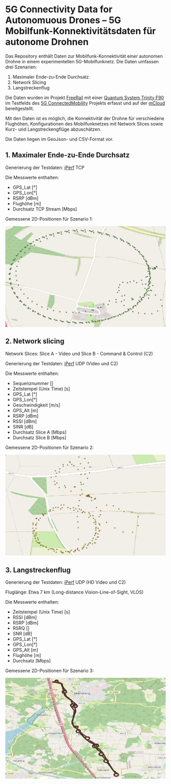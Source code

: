 # 5G Connectivity Data for Autonomuous Drones – 5G Mobilfunk-Konnektivitätsdaten für autonome Drohnen


Das Repository enthält Daten zur Mobilfunk-Konnektivität einer autonomen Drohne in einem experimentellen 5G-Mobilfunknetz. Die Daten umfassen drei Szenarien:

1. Maximaler Ende-zu-Ende Durchsatz
2. Network Slicing
3. Langstreckenflug

Die Daten wurden im Projekt [FreeRail](https://www.bmvi.de/SharedDocs/DE/Artikel/DG/mfund-projekte/free-rail.html) mit einer [Quantum System Trinity F90](https://www.quantum-systems.com/project/trinity-f90) im Testfelds des [5G ConnectedMobility](http://www.5g-connectedmobility.com) Projekts erfasst und auf der [mCloud](https://www.mcloud.de/en/web/guest/suche/-/results/detail/61CC8AD7-64FC-46B0-8816-825F73DD30C5) bereitgestellt.

Mit den Daten ist es möglich, die Konnektivität der Drohne für verschiedene Flughöhen, Konfigurationen des Mobilfunknetzes mit Network Slices sowie Kurz- und Langstreckengflüge abzuschätzen.

Die Daten liegen im GeoJson- und CSV-Format vor.


## 1. Maximaler Ende-zu-Ende Durchsatz

Generierung der Testdaten: [iPerf](https://iperf.fr) TCP

Die Messwerte enthalten:

* GPS_Lat [°]
* GPS_Lon[°]
* RSRP [dBm]
* Flughöhe [m]
* Durchsatz TCP Stream [Mbps]

Gemessene 2D-Positionen für Szenario 1:

![Screenshot](Graphics/1_MaxE2eThroughput.jpeg)

## 2. Network slicing

Network Slices: Slice A - Video und Slice B - Command & Control (C2)

Generierung der Testdaten: [iPerf](https://iperf.fr) UDP (Video und C2)

Die Messwerte enthalten:

* Sequenznummer []
* Zeitstempel (Unix Time) [s]
* GPS_Lat [°]
* GPS_Lon[°]
* Geschwindigkeit [m/s]
* GPS_Alt [m]
* RSRP [dBm]
* RSSI [dBm]
* SINR [dB]
* Durchsatz Slice A [Mbps]
* Durchsatz Slice B [Mbps]

Gemessene 2D-Positionen für Szenario 2:

![Screenshot](Graphics/2_NetworkSlicing.jpeg)

## 3. Langstreckenflug

Generierung der Testdaten: [iPerf](https://iperf.fr) UDP (HD Video und C2)

Fluglänge: Etwa 7 km (Long-distance Vision-Line-of-Sight, VLOS)

Die Messwerte enthalten:

* Zeitstempel (Unix Time) [s]
* RSSI [dBm]
* RSRP [dBm]
* RSRQ []
* SNR [dB]
* GPS_Lat [°]
* GPS_Lon[°]
* GPS_Alt [m]
* Flughöhe [m]
* Durchsatz [Mbps]

Gemessene 2D-Positionen für Szenario 3:

![Screenshot](Graphics/3_LongDistanceFlight.jpeg)